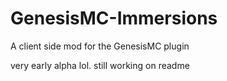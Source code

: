# GenesisMC-Immersions
A client side mod for the GenesisMC plugin

very early alpha lol. still working on readme
